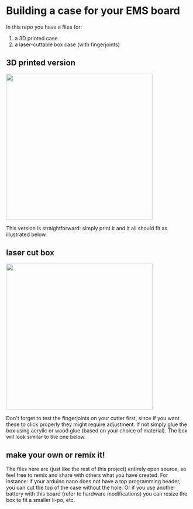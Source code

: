 # Building a case for your EMS board
In this repo you have a files for:

1. a 3D printed case
2. a laser-cuttable box case (with fingerjoints)

## 3D printed version

<img src="https://bytebucket.org/MaxPfeiffer/letyourbodymove/raw/fc38b83d263306931eb49d0ea7c2dd3e3238d5fc/ToolKit/Casings/3dPrintedCasing/3dPrintedCasing.jpg?token=beccbbfc5b182da59c808756dcbee6beafea2bde" width="400">


This version is straightforward: simply print it and it all should fit as illustrated below.

## laser cut box

<img src="https://bytebucket.org/MaxPfeiffer/letyourbodymove/raw/fc38b83d263306931eb49d0ea7c2dd3e3238d5fc/ToolKit/Casings/Lasercut/lasercut_casing.jpg?token=dd0b68c23c33d034c44ae358ef1e98b452aecaa4" width="400">

Don't forget to test the fingerjoints on your cutter first, since if you want these to click properly they might require adjustment. If not simply glue the box using acrylic or wood glue (based on your choice of material). The box will look similar to the one below.

## make your own or remix it!
The files here are (just like the rest of this project) entirely open source, so feel free to remix and share with others what you have created. For instance: if your arduino nano does not have a top programming header, you can cut the top of the case without the hole. Or if you use another battery with this board (refer to hardware modifications) you can resize the box to fit a smaller li-po, etc. 





